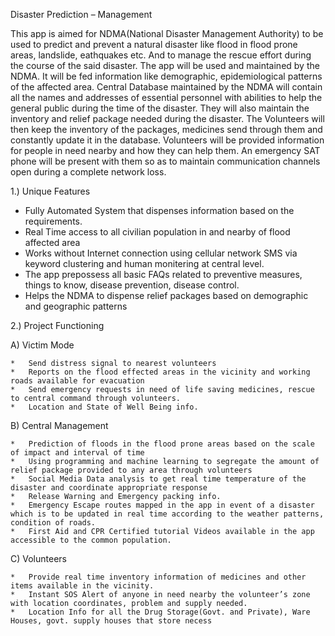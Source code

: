 Disaster Prediction – Management

This app is aimed for NDMA(National Disaster Management Authority) to be used to predict and prevent a natural disaster like flood in flood prone areas, landslide, eathquakes etc. And to manage the rescue effort during the course of the said disaster. The app will be used and maintained by the NDMA. It will be fed information like demographic, epidemiological patterns of the affected area. Central Database maintained by the NDMA will contain all the names and addresses of essential personnel with abilities to help the general public during the time of the disaster. They will also maintain the inventory and relief package needed during the disaster. The Volunteers will then keep the inventory of the packages, medicines send through them and constantly update it in the database. Volunteers will be provided information for people in need nearby and how they can help them. An emergency SAT phone will be present with them so as to maintain communication channels open during a complete network loss.

1.) Unique Features

*	Fully Automated System that dispenses information based on the requirements.    
*	Real Time access to all civilian population in and nearby of flood affected area
*	Works without Internet connection using cellular network SMS via keyword clustering and human monitering at central level.
*	The app prepossess all basic FAQs related to preventive measures, things to know, disease prevention, disease control.
*	Helps the NDMA to dispense relief packages based on demographic and geographic patterns

2.) Project Functioning

A) Victim Mode
   
    *	Send distress signal to nearest volunteers
    *	Reports on the flood effected areas in the vicinity and working roads available for evacuation
    *	Send emergency requests in need of life saving medicines, rescue to central command through volunteers.
    *	Location and State of Well Being info.
B) Central Management
   
    *	Prediction of floods in the flood prone areas based on the scale of impact and interval of time
    *	Using programming and machine learning to segregate the amount of relief package provided to any area through volunteers
    *	Social Media Data analysis to get real time temperature of the disaster and coordinate appropriate response
    *	Release Warning and Emergency packing info.
    *	Emergency Escape routes mapped in the app in event of a disaster which is to be updated in real time according to the weather patterns, condition of roads.
    *	First Aid and CPR Certified tutorial Videos available in the app accessible to the common population.
C) Volunteers
    
    *	Provide real time inventory information of medicines and other items available in the vicinity.
    *	Instant SOS Alert of anyone in need nearby the volunteer’s zone with location coordinates, problem and supply needed.
    *	Location Info for all the Drug Storage(Govt. and Private), Ware Houses, govt. supply houses that store necess
